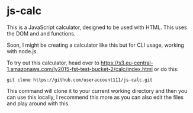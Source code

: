# js-calc

This is a JavaScript calculator, designed to be used with HTML. This uses the DOM and and functions.

Soon, I might be creating a calculator like this but for CLI usage, working with node.js.

To try out this calculator, head over to https://s3.eu-central-1.amazonaws.com/ly2015-fst-test-bucket-2/calc/index.html or do this:
```
git clone https://github.com/useraccount111/js-calc.git
```
This command will clone it to your current working directory and then you can use this locally, I recommend this more as you can also edit the files and play around with this.
